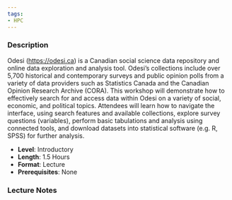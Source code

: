 ```yaml
---
tags:
- HPC
---
```

### Description
Odesi (https://odesi.ca) is a Canadian social science data repository and online data exploration and analysis tool. Odesi’s collections include over 5,700 historical and contemporary surveys and public opinion polls from a variety of data providers such as Statistics Canada and the Canadian Opinion Research Archive (CORA). This workshop will demonstrate how to effectively search for and access data within Odesi on a variety of social, economic, and political topics. Attendees will learn how to navigate the interface, using search features and available collections, explore survey questions (variables), perform basic tabulations and analysis using connected tools, and download datasets into statistical software (e.g. R, SPSS) for further analysis.
- **Level**: Introductory
- **Length**: 1.5 Hours
- **Format**: Lecture
- **Prerequisites**: None
### Lecture Notes
